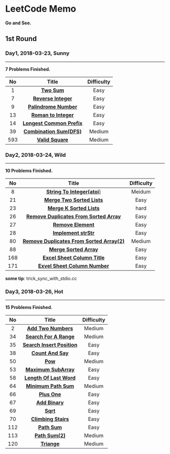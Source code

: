 # LeetCode Memo
**Go and See.**

## 1st Round

### Day1, 2018-03-23, Sunny
---
**7 Problems Finished.**

|No|Title|Difficulty|
|:--:|:----:|:----------:|
|1|[**Two Sum**](https://github.com/sundongxu/LeetCode/blob/master/Difficulty/Easy/1-TwoSum.cc)|Easy|
|7|[**Reverse Integer**](https://github.com/sundongxu/LeetCode/blob/master/Difficulty/Easy/7-ReverseInteger.cc)|Easy|
|9|[**Palindrome Number**](https://github.com/sundongxu/LeetCode/blob/master/Difficulty/Easy/9-PalindromeNumber.cc)|Easy|
|13|[**Roman to Integer**](https://github.com/sundongxu/LeetCode/blob/master/Difficulty/Easy/13-RomanToInteger.cc)|Easy|
|14|[**Longest Common Prefix**](https://github.com/sundongxu/LeetCode/blob/master/Difficulty/Easy/14-LongestCommonPrefix.cc)|Easy|
|39|[**Combination Sum(DFS)**](https://github.com/sundongxu/LeetCode/blob/master/Difficulty/Medium/39-CombinationSum.cc)|Medium|
|593|[**Valid Square**](https://github.com/sundongxu/LeetCode/blob/master/Difficulty/Medium/593-ValidSquare.cc)|Medium|

### Day2, 2018-03-24, Wild
---
**10 Problems Finished.**

|No|Title|Difficulty|
|:--:|:----:|:----------:|
|8|[**String To Integer(atoi**)](https://github.com/sundongxu/LeetCode/blob/master/Difficulty/Medium/8-StringToIntegerAToI.cc)|Meidum|
|21|[**Merge Two Sorted Lists**](https://github.com/sundongxu/LeetCode/blob/master/Difficulty/Easy/21-MergeTwoSortedLists.cc)|Easy|
|23|[**Merge K Sorted Lists**](https://github.com/sundongxu/LeetCode/blob/master/Difficulty/Hard/23-MergeKSortedLists.cc)|hard|
|26|[**Remove Duplicates From Sorted Array**](https://github.com/sundongxu/LeetCode/blob/master/Difficulty/Easy/26-RemoveDuplicatesFromSortedArray.cc)|Easy|
|27|[**Remove Element**](https://github.com/sundongxu/LeetCode/blob/master/Difficulty/Easy/27-RemoveElement.cc)|Easy|
|28|[**Implement strStr**](https://github.com/sundongxu/LeetCode/blob/master/Difficulty/Easy/28-ImplementStrstr.cc)|Easy|
|80|[**Remove Duplicates From Sorted Array(2)**](https://github.com/sundongxu/LeetCode/blob/master/Difficulty/Easy/80-RemoveDuplicatesFromSortedArray2.cc)|Medium|
|88|[**Merge Sorted Array**](https://github.com/sundongxu/LeetCode/blob/master/Difficulty/Easy/88-MergeSortedArray.cc)|Easy|
|168|[**Excel Sheet Column Title**](https://github.com/sundongxu/LeetCode/blob/master/Difficulty/Easy/168-ExcelSheetColumnTitle.cc)|Easy|
|171|[**Exvel Sheet Column Number**](https://github.com/sundongxu/LeetCode/blob/master/Difficulty/Easy/171-ExcelSheetColumnNumber.cc)|Easy|

**some tip**: trick_sync_with_stdio.cc

### Day3, 2018-03-26, Hot
---
**15 Problems Finished.**

|No|Title|Difficulty|
|:--:|:----:|:----------:|
|2|[**Add Two Numbers**](https://github.com/sundongxu/LeetCode/blob/master/Difficulty/Medium/2-AddTwoNumbers.cc)|Medium|
|34|[**Search For A Range**](https://github.com/sundongxu/LeetCode/blob/master/Difficulty/Medium/34-SearchForARange.cc)|Medium|
|35|[**Search Insert Position**](https://github.com/sundongxu/LeetCode/blob/master/Difficulty/Easy/35-SearchInsertPosition.cc)|Easy|
|38|[**Count And Say**](https://github.com/sundongxu/LeetCode/blob/master/Difficulty/Easy/38-CountAndSay.cc)|Easy|
|50|[**Pow**](https://github.com/sundongxu/LeetCode/blob/master/Difficulty/Medium/50-Pow.cc)|Medium|
|53|[**Maximum SubArray**](https://github.com/sundongxu/LeetCode/blob/master/Difficulty/Easy/53-MaximunSubArray.cc)| Easy|
|58|[**Length Of Last Word**](https://github.com/sundongxu/LeetCode/blob/master/Difficulty/Easy/58-LengthOfLastWord.cc)|Easy|
|64|[**Minimum Path Sum**](https://github.com/sundongxu/LeetCode/blob/master/Difficulty/Medium/64-MinimumPathSum.cc)|Medium|
|66|[**Plus One**](https://github.com/sundongxu/LeetCode/blob/master/Difficulty/Easy/66-PlusOne.cc)|Easy|
|67|[**Add Binary**](https://github.com/sundongxu/LeetCode/blob/master/Difficulty/Easy/67-AddBinary.cc)|Easy|
|69|[**Sqrt**](https://github.com/sundongxu/LeetCode/blob/master/Difficulty/Easy/69-Sqrt.cc)|Easy|
|70|[**Climbing Stairs**](https://github.com/sundongxu/LeetCode/blob/master/Difficulty/Easy/70-ClimbingStairs.cc)|Easy|
|112|[**Path Sum**](https://github.com/sundongxu/LeetCode/blob/master/Difficulty/Easy/112-PathSum.cc)|Easy|
|113|[**Path Sum(2)**](https://github.com/sundongxu/LeetCode/blob/master/Difficulty/Medium/113-PathSum2.cc)|Medium|
|120|[**Triange**](https://github.com/sundongxu/LeetCode/blob/master/Difficulty/Medium/120-Triange.cc)|Medium|
